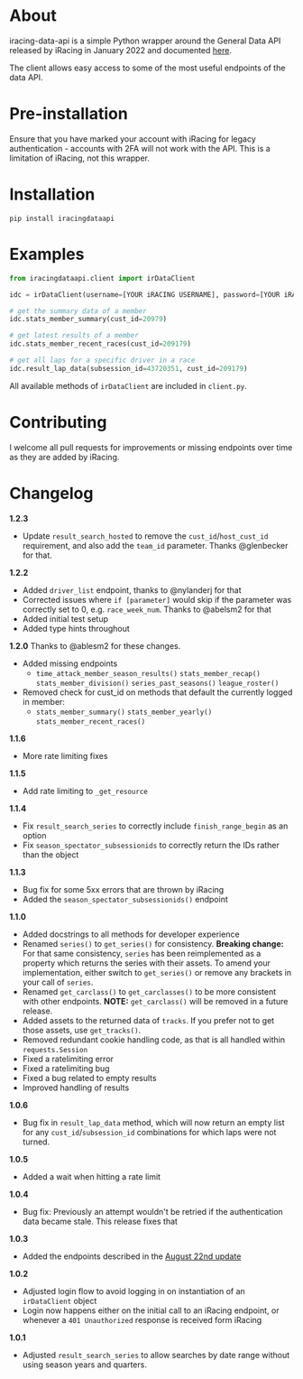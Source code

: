 # About

iracing-data-api is a simple Python wrapper around the General Data API released by iRacing in January 2022 and documented [here](https://forums.iracing.com/discussion/15068/general-availability-of-data-api/).

The client allows easy access to some of the most useful endpoints of the data API.

# Pre-installation

Ensure that you have marked your account with iRacing for legacy authentication - accounts with 2FA will not work with the API. This is a limitation of iRacing, not this wrapper.

# Installation

`pip install iracingdataapi`

# Examples

```python
from iracingdataapi.client import irDataClient

idc = irDataClient(username=[YOUR iRACING USERNAME], password=[YOUR iRACING PASSWORD])

# get the summary data of a member
idc.stats_member_summary(cust_id=20979)

# get latest results of a member
idc.stats_member_recent_races(cust_id=209179)

# get all laps for a specific driver in a race
idc.result_lap_data(subsession_id=43720351, cust_id=209179)
```

All available methods of `irDataClient` are included in `client.py`.

# Contributing

I welcome all pull requests for improvements or missing endpoints over time as they are added by iRacing.

# Changelog

**1.2.3**

- Update `result_search_hosted` to remove the `cust_id`/`host_cust_id` requirement, and also add the `team_id` parameter. Thanks @glenbecker for that.

**1.2.2**

- Added `driver_list` endpoint, thanks to @nylanderj for that
- Corrected issues where `if [parameter]` would skip if the parameter was correctly set to 0, e.g. `race_week_num`. Thanks to @abelsm2 for that
- Added initial test setup
- Added type hints throughout

**1.2.0**
Thanks to @ablesm2 for these changes.

- Added missing endpoints
  - `time_attack_member_season_results()`
    `stats_member_recap()`
    `stats_member_division()`
    `series_past_seasons()`
    `league_roster()`
- Removed check for cust_id on methods that default the currently logged in member:
  - `stats_member_summary()`
    `stats_member_yearly()`
    `stats_member_recent_races()`

**1.1.6**

- More rate limiting fixes

**1.1.5**

- Add rate limiting to `_get_resource`

**1.1.4**

- Fix `result_search_series` to correctly include `finish_range_begin` as an option
- Fix `season_spectator_subsessionids` to correctly return the IDs rather than the object

**1.1.3**

- Bug fix for some 5xx errors that are thrown by iRacing
- Added the `season_spectator_subsessionids()` endpoint

**1.1.0**

- Added docstrings to all methods for developer experience
- Renamed `series()` to `get_series()` for consistency. **Breaking change:** For that same consistency, `series` has been reimplemented as a property which returns the series with their assets. To amend your implementation, either switch to `get_series()` or remove any brackets in your call of `series`.
- Renamed `get_carclass()` to `get_carclasses()` to be more consistent with other endpoints. **NOTE:** `get_carclass()` will be removed in a future release.
- Added assets to the returned data of `tracks`. If you prefer not to get those assets, use `get_tracks()`.
- Removed redundant cookie handling code, as that is all handled within `requests.Session`
- Fixed a ratelimiting error
- Fixed a ratelimiting bug
- Fixed a bug related to empty results
- Improved handling of results

**1.0.6**

- Bug fix in `result_lap_data` method, which will now return an empty list for any `cust_id`/`subsession_id` combinations for which laps were not turned.

**1.0.5**

- Added a wait when hitting a rate limit

**1.0.4**

- Bug fix: Previously an attempt wouldn't be retried if the authentication data became stale. This release fixes that

**1.0.3**

- Added the endpoints described in the [August 22nd update](https://forums.iracing.com/discussion/comment/219438/#Comment_219438)

**1.0.2**

- Adjusted login flow to avoid logging in on instantiation of an `irDataClient` object
- Login now happens either on the initial call to an iRacing endpoint, or whenever a `401 Unauthorized` response is received form iRacing

**1.0.1**

- Adjusted `result_search_series` to allow searches by date range without using season years and quarters.
